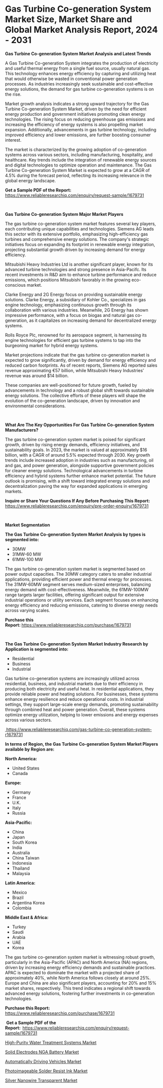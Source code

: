 <p><h1>Gas Turbine Co-generation System Market Size, Market Share and Global Market Analysis Report, 2024 - 2031</h1></p><p><strong>Gas Turbine Co-generation System Market Analysis and Latest Trends</strong></p>
<p><p>A Gas Turbine Co-generation System integrates the production of electricity and useful thermal energy from a single fuel source, usually natural gas. This technology enhances energy efficiency by capturing and utilizing heat that would otherwise be wasted in conventional power generation processes. As industries increasingly seek sustainable and cost-effective energy solutions, the demand for gas turbine co-generation systems is on the rise.</p><p>Market growth analysis indicates a strong upward trajectory for the Gas Turbine Co-generation System Market, driven by the need for efficient energy production and government initiatives promoting clean energy technologies. The rising focus on reducing greenhouse gas emissions and increasing the efficiency of energy systems is also propelling market expansion. Additionally, advancements in gas turbine technology, including improved efficiency and lower emissions, are further boosting consumer interest.</p><p>The market is characterized by the growing adoption of co-generation systems across various sectors, including manufacturing, hospitality, and healthcare. Key trends include the integration of renewable energy sources and digital technologies to optimize operation and maintenance. The Gas Turbine Co-generation System Market is expected to grow at a CAGR of 4.5% during the forecast period, reflecting its increasing relevance in the global energy landscape.</p></p>
<p><strong>Get a Sample PDF of the Report:&nbsp;</strong> <a href="https://www.reliableresearchiq.com/enquiry/request-sample/1679731?utm_campaign=1594&utm_medium=2&utm_source=Github&utm_content=ia&utm_term=14102024&utm_id=gas-turbine-co-generation-system">https://www.reliableresearchiq.com/enquiry/request-sample/1679731</a></p>
<p>&nbsp;</p>
<p><strong>Gas Turbine Co-generation System Major Market Players</strong></p>
<p><p>The gas turbine co-generation system market features several key players, each contributing unique capabilities and technologies. Siemens AG leads this sector with its extensive portfolio, emphasizing high-efficiency gas turbines and comprehensive energy solutions. The company's strategic initiatives focus on expanding its footprint in renewable energy integration, projecting substantial growth driven by increasing demand for energy efficiency.</p><p>Mitsubishi Heavy Industries Ltd is another significant player, known for its advanced turbine technologies and strong presence in Asia-Pacifc. Its recent investments in R&D aim to enhance turbine performance and reduce emissions, which positions Mitsubishi favorably in the growing eco-conscious market. </p><p>Clarke Energy and 2G Energy focus on providing sustainable energy solutions. Clarke Energy, a subsidiary of Kohler Co., specializes in gas engine technology, emphasizing continuous growth through its collaboration with various industries. Meanwhile, 2G Energy has shown impressive performance, with a focus on biogas and natural gas co-generation, as it capitalizes on increasing demand for decentralized energy systems.</p><p>Rolls Royce Plc, renowned for its aerospace segment, is harnessing its engine technologies for efficient gas turbine systems to tap into the burgeoning market for hybrid energy systems.</p><p>Market projections indicate that the gas turbine co-generation market is expected to grow significantly, driven by demand for energy efficiency and reduced carbon footprints. As of recent reports, Siemens AG reported sales revenue approximating €57 billion, while Mitsubishi Heavy Industries’ revenue was around $14 billion. </p><p>These companies are well-positioned for future growth, fueled by advancements in technology and a robust global shift towards sustainable energy solutions. The collective efforts of these players will shape the evolution of the co-generation landscape, driven by innovation and environmental considerations.</p></p>
<p>&nbsp;</p>
<p><strong>What Are The Key Opportunities For Gas Turbine Co-generation System Manufacturers?</strong></p>
<p><p>The gas turbine co-generation system market is poised for significant growth, driven by rising energy demands, efficiency initiatives, and sustainability goals. In 2023, the market is valued at approximately $16 billion, with a CAGR of around 5.5% expected through 2030. Key growth trends include increased adoption in industries such as manufacturing, oil and gas, and power generation, alongside supportive government policies for cleaner energy solutions. Technological advancements in turbine efficiency and hybrid systems further enhance market potential. The future outlook is promising, with a shift toward integrated energy solutions and decentralization paving the way for expanded applications in emerging markets.</p></p>
<p><strong>Inquire or Share Your Questions If Any Before Purchasing This Report:</strong> <a href="https://www.reliableresearchiq.com/enquiry/pre-order-enquiry/1679731?utm_campaign=1594&utm_medium=2&utm_source=Github&utm_content=ia&utm_term=14102024&utm_id=gas-turbine-co-generation-system">https://www.reliableresearchiq.com/enquiry/pre-order-enquiry/1679731</a></p>
<p>&nbsp;</p>
<p><strong>Market Segmentation</strong></p>
<p><strong>The Gas Turbine Co-generation System Market Analysis by types is segmented into:</strong></p>
<p><ul><li>30MW</li><li>31MW-60 MW</li><li>61MW-100 MW</li></ul></p>
<p><p>The gas turbine co-generation system market is segmented based on power output capacities. The 30MW category caters to smaller industrial applications, providing efficient power and thermal energy for processes. The 31MW-60MW segment serves medium-sized enterprises, balancing energy demand with cost-effectiveness. Meanwhile, the 61MW-100MW range targets larger facilities, offering significant output for extensive industrial operations or utility services. Each segment focuses on enhancing energy efficiency and reducing emissions, catering to diverse energy needs across varying scales.</p></p>
<p><strong>Purchase this Report:&nbsp;</strong><a href="https://www.reliableresearchiq.com/purchase/1679731?utm_campaign=1594&utm_medium=2&utm_source=Github&utm_content=ia&utm_term=14102024&utm_id=gas-turbine-co-generation-system">https://www.reliableresearchiq.com/purchase/1679731</a></p>
<p>&nbsp;</p>
<p><strong>The Gas Turbine Co-generation System Market Industry Research by Application is segmented into:</strong></p>
<p><ul><li>Residential</li><li>Business</li><li>Industrial</li></ul></p>
<p><p>Gas turbine co-generation systems are increasingly utilized across residential, business, and industrial markets due to their efficiency in producing both electricity and useful heat. In residential applications, they provide reliable power and heating solutions. For businesses, these systems enhance energy resilience and reduce operational costs. In industrial settings, they support large-scale energy demands, promoting sustainability through combined heat and power generation. Overall, these systems optimize energy utilization, helping to lower emissions and energy expenses across various sectors.</p></p>
<p><a href="https://www.reliableresearchiq.com/gas-turbine-co-generation-system-r1679731?utm_campaign=1594&utm_medium=2&utm_source=Github&utm_content=ia&utm_term=14102024&utm_id=gas-turbine-co-generation-system">&nbsp;https://www.reliableresearchiq.com/gas-turbine-co-generation-system-r1679731</a></p>
<p><strong>In terms of Region, the Gas Turbine Co-generation System Market Players available by Region are:</strong></p>
<p>
    <p> <strong> North America: </strong>
        <ul>
            <li>United States</li>
            <li>Canada</li>
        </ul>
        </p> 
    <p> <strong> Europe: </strong>
        <ul>
            <li>Germany</li>
            <li>France</li>
            <li>U.K.</li>
            <li>Italy</li>
            <li>Russia</li>
        </ul>
        </p> 
    <p> <strong> Asia-Pacific: </strong>
        <ul>
            <li>China</li>
            <li>Japan</li>
            <li>South Korea</li>
            <li>India</li>
            <li>Australia</li>
            <li>China Taiwan</li>
            <li>Indonesia</li>
            <li>Thailand</li>
            <li>Malaysia</li>
        </ul>
        </p> 
    <p> <strong> Latin America: </strong>
        <ul>
            <li>Mexico</li>
            <li>Brazil</li>
            <li>Argentina Korea</li>
            <li>Colombia</li>
        </ul>
        </p> 
    <p> <strong> Middle East & Africa: </strong>
        <ul>
            <li>Turkey</li>
            <li>Saudi</li>
            <li>Arabia</li>
            <li>UAE</li>
            <li>Korea</li>
        </ul>
    </p>
    </p>
<p><p>The gas turbine co-generation system market is witnessing robust growth, particularly in the Asia-Pacific (APAC) and North America (NA) regions, driven by increasing energy efficiency demands and sustainable practices. APAC is expected to dominate the market with a projected share of approximately 40%, while North America follows closely at around 25%. Europe and China are also significant players, accounting for 20% and 15% market shares, respectively. This trend indicates a regional shift towards advanced energy solutions, fostering further investments in co-generation technologies.</p></p>
<p><strong>Purchase this Report: </strong><a href="https://www.reliableresearchiq.com/purchase/1679731?utm_campaign=1594&utm_medium=2&utm_source=Github&utm_content=ia&utm_term=14102024&utm_id=gas-turbine-co-generation-system">https://www.reliableresearchiq.com/purchase/1679731</a></p>
<p>&nbsp;<strong>Get a Sample PDF of the Report:&nbsp;&nbsp;</strong><a href="https://www.reliableresearchiq.com/enquiry/request-sample/1679731?utm_campaign=1594&utm_medium=2&utm_source=Github&utm_content=ia&utm_term=14102024&utm_id=gas-turbine-co-generation-system">https://www.reliableresearchiq.com/enquiry/request-sample/1679731</a></p>
<p><strong></strong></p>
<p><p><a href="https://www.linkedin.com/pulse/high-purity-water-treatment-systems-market-consolidation-impact-jnzae?utm_campaign=1594&utm_medium=2&utm_source=Github&utm_content=ia&utm_term=14102024&utm_id=gas-turbine-co-generation-system">High-Purity Water Treatment Systems Market</a></p><p><a href="https://www.linkedin.com/pulse/solid-electrodes-nga-battery-market-opportunities-emerging-izf3e?utm_campaign=1594&utm_medium=2&utm_source=Github&utm_content=ia&utm_term=14102024&utm_id=gas-turbine-co-generation-system">Solid Electrodes NGA Battery Market</a></p><p><a href="https://www.linkedin.com/pulse/automatically-driving-vehicles-market-strategic-insights-product-dxdee?utm_campaign=1594&utm_medium=2&utm_source=Github&utm_content=ia&utm_term=14102024&utm_id=gas-turbine-co-generation-system">Automatically Driving Vehicles Market</a></p><p><a href="https://www.linkedin.com/pulse/market-leaders-laggards-global-photoimageable-solder-resist-sq9jc?utm_campaign=1594&utm_medium=2&utm_source=Github&utm_content=ia&utm_term=14102024&utm_id=gas-turbine-co-generation-system">Photoimageable Solder Resist Ink Market</a></p><p><a href="https://www.linkedin.com/pulse/global-silver-nanowire-transparent-industry-research-report-g8lac?utm_campaign=1594&utm_medium=2&utm_source=Github&utm_content=ia&utm_term=14102024&utm_id=gas-turbine-co-generation-system">Silver Nanowire Transparent Market</a></p></p>